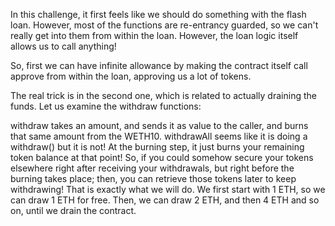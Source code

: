 In this challenge, it first feels like we should do something with the flash loan. However, most of the functions are re-entrancy guarded, so we can't really get into them from within the loan. However, the loan logic itself allows us to call anything!

So, first we can have infinite allowance by making the contract itself call approve from within the loan, approving us a lot of tokens.

The real trick is in the second one, which is related to actually draining the funds. Let us examine the withdraw functions:

withdraw takes an amount, and sends it as value to the caller, and burns that same amount from the WETH10.
withdrawAll seems like it is doing a withdraw(<your-balance>) but it is not! At the burning step, it just burns your remaining token balance at that point! So, if you could somehow secure your tokens elsewhere right after receiving your withdrawals, but right before the burning takes place; then, you can retrieve those tokens later to keep withdrawing!
That is exactly what we will do. We first start with 1 ETH, so we can draw 1 ETH for free. Then, we can draw 2 ETH, and then 4 ETH and so on, until we drain the contract.